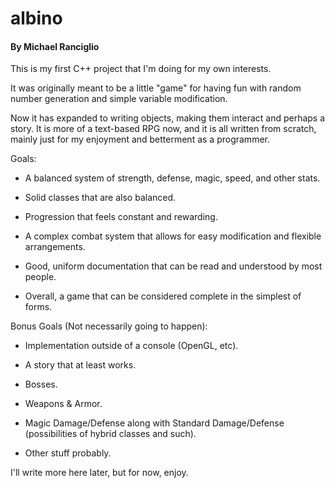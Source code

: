 # albino
#### By Michael Ranciglio
This is my first C++ project that I'm doing for my own interests.

It was originally meant to be a little "game" for having fun with random number generation and simple variable modification.

Now it has expanded to writing objects, making them interact and perhaps a story. It is more of a text-based RPG now, and it is all written from scratch, mainly just for my enjoyment and betterment as a programmer.

Goals:

* A balanced system of strength, defense, magic, speed, and other stats.

* Solid classes that are also balanced.

* Progression that feels constant and rewarding.

* A complex combat system that allows for easy modification and flexible arrangements.

* Good, uniform documentation that can be read and understood by most people.

* Overall, a game that can be considered complete in the simplest of forms.

Bonus Goals (Not necessarily going to happen):

* Implementation outside of a console (OpenGL, etc).

* A story that at least works.

* Bosses.

* Weapons & Armor.

* Magic Damage/Defense along with Standard Damage/Defense (possibilities of hybrid classes and such).

* Other stuff probably.

I'll write more here later, but for now, enjoy.
